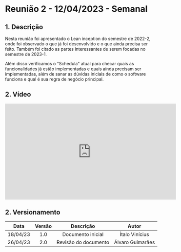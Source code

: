# Reunião 2 - 12/04/2023 - Semanal

## 1. Descrição

Nesta reunião foi apresentado o Lean inception do semestre de 2022-2, onde foi observado o que já foi desenvolvido e o que ainda precisa ser feito. Também foi citado as partes interessantes de serem focadas no semestre de 2023-1.

Além disso verificamos o "Schedula" atual para checar quais as funcionalidades já estão implementadas e quais ainda precisam ser implementadas, além de sanar as dúvidas iniciais de como o software funciona e qual é sua regra de negócio principal.

## 2. Vídeo

<center>

<iframe width="560" height="315" src="https://www.youtube.com/embed/mBk0oSpX9v8" title="YouTube video player" frameborder="0" allow="accelerometer; autoplay; clipboard-write; encrypted-media; gyroscope; picture-in-picture; web-share" allowfullscreen></iframe>

</center>

## 2. Versionamento

<center>

|    Data    | Versão |            Descrição             |      Autor      |
| :--------: | :----: | :------------------------------: | :-------------: |
|      18/04/23      |  1.0   |               Documento inicial                   |       Ítalo Vinícius          |
|      26/04/23      |  2.0   |               Revisão do documento                   |       Álvaro Guimarães          |

</center>